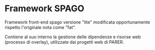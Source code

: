 # Framework SPAGO

Framework front-end spago versione "lite" modificata opportunamente rispetto l'originale nota come "fat".

Contiene al suo interno la gestione delle dipendenze e risorse web (processo di overlay), utilizzate dai progetti web di PARER.
